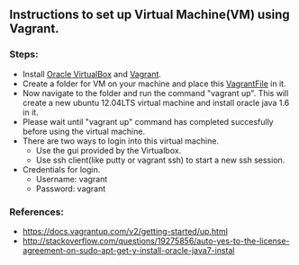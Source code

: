 ## Instructions to set up Virtual Machine(VM) using Vagrant.

### Steps:
* Install [Oracle VirtualBox](https://www.virtualbox.org/) and [Vagrant](http://www.vagrantup.com/).
* Create a folder for VM on your machine and place this [VagrantFile](https://github.com/SoftwareEngineeringToolDemos/FSE-2012-ReImInfer/blob/master/build-vm/Vagrantfile) in it.
* Now navigate to the folder and run the command "vagrant up". This will create a new ubuntu 12.04LTS virtual machine and install oracle java 1.6 in it.
* Please wait until "vagrant up" command has completed succesfully before using the virtual machine.
* There are two ways to login into this virtual machine.
  * Use the gui provided by the Virtualbox.
  * Use ssh client(like putty or vagrant ssh) to start a new ssh session.
* Credentials for login.
  * Username: vagrant
  * Password: vagrant

### References:

* https://docs.vagrantup.com/v2/getting-started/up.html
* http://stackoverflow.com/questions/19275856/auto-yes-to-the-license-agreement-on-sudo-apt-get-y-install-oracle-java7-instal
